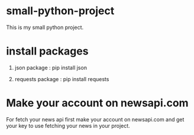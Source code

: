 # small-python-project
This is my small python project.


# install  packages
1. json package :
   pip install json
   
2. requests package :
  pip install requests
  
# Make your account on newsapi.com
For fetch your news api first make your account on newsapi.com and get your key to use fetching your news in your project. 
